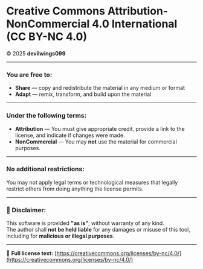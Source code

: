 # Creative Commons Attribution-NonCommercial 4.0 International (CC BY-NC 4.0)

© 2025 **devilwings099**

---

### You are free to:

- **Share** — copy and redistribute the material in any medium or format  
- **Adapt** — remix, transform, and build upon the material

---

### Under the following terms:

- **Attribution** — You must give appropriate credit, provide a link to the license, and indicate if changes were made.  
- **NonCommercial** — You may **not** use the material for commercial purposes.

---

### No additional restrictions:

You may not apply legal terms or technological measures that legally restrict others from doing anything the license permits.

---

### 🚫 Disclaimer:

This software is provided **"as is"**, without warranty of any kind.  
The author shall **not be held liable** for any damages or misuse of this tool, including for **malicious or illegal purposes**.

---

🔗 **Full license text:** [https://creativecommons.org/licenses/by-nc/4.0/](https://creativecommons.org/licenses/by-nc/4.0/)
